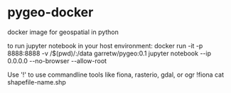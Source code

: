 # pygeo-docker
docker image for geospatial in python


to run jupyter notebook in your host environment:
docker run -it -p 8888:8888 -v /$(pwd)/:/data garretw/pygeo:0.1 jupyter notebook --ip 0.0.0.0 --no-browser --allow-root

Use '!' to use commandline tools like fiona, rasterio, gdal, or ogr
    !fiona cat shapefile-name.shp
